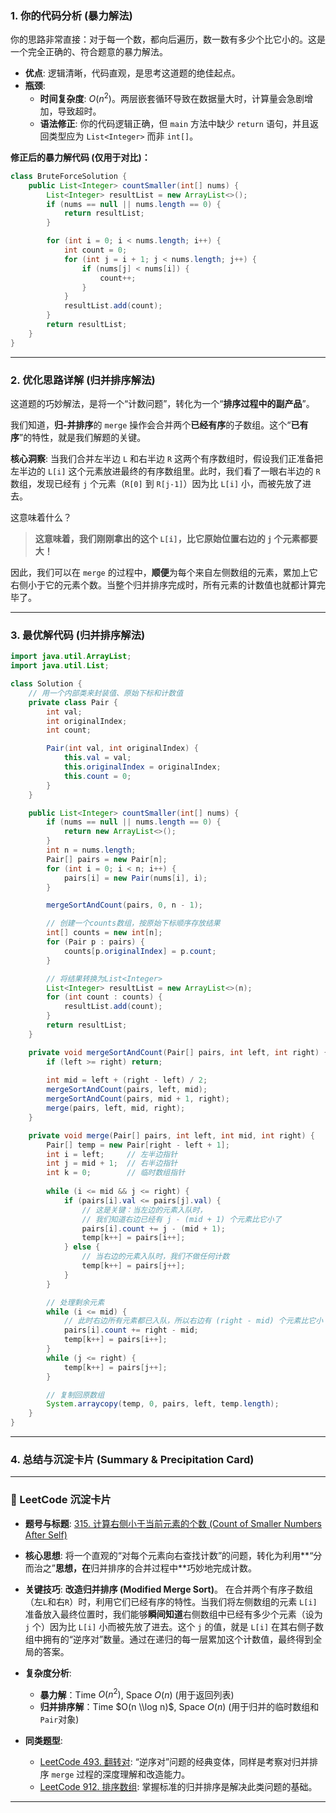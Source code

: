 ### **1. 你的代码分析 (暴力解法)**

你的思路非常直接：对于每一个数，都向后遍历，数一数有多少个比它小的。这是一个完全正确的、符合题意的暴力解法。

  - **优点**: 逻辑清晰，代码直观，是思考这道题的绝佳起点。
  - **瓶颈**:
      - **时间复杂度**: $O(n^2)$。两层嵌套循环导致在数据量大时，计算量会急剧增加，导致超时。
      - **语法修正**: 你的代码逻辑正确，但 `main` 方法中缺少 `return` 语句，并且返回类型应为 `List<Integer>` 而非 `int[]`。

**修正后的暴力解代码 (仅用于对比)：**

```java
class BruteForceSolution {
    public List<Integer> countSmaller(int[] nums) {
        List<Integer> resultList = new ArrayList<>();
        if (nums == null || nums.length == 0) {
            return resultList;
        }

        for (int i = 0; i < nums.length; i++) {
            int count = 0;
            for (int j = i + 1; j < nums.length; j++) {
                if (nums[j] < nums[i]) {
                    count++;
                }
            }
            resultList.add(count);
        }
        return resultList;
    }
}
```

-----

### **2. 优化思路详解 (归并排序解法)**

这道题的巧妙解法，是将一个“计数问题”，转化为一个“**排序过程中的副产品**”。

我们知道，**归-并排序**的 `merge` 操作会合并两个**已经有序**的子数组。这个“**已有序**”的特性，就是我们解题的关键。

**核心洞察**:
当我们合并左半边 `L` 和右半边 `R` 这两个有序数组时，假设我们正准备把左半边的 `L[i]` 这个元素放进最终的有序数组里。此时，我们看了一眼右半边的 `R` 数组，发现已经有 `j` 个元素（`R[0]` 到 `R[j-1]`）因为比 `L[i]` 小，而被先放了进去。

这意味着什么？

> **这意味着，我们刚刚拿出的这个 `L[i]`，比它原始位置右边的 `j` 个元素都要大！**

因此，我们可以在 `merge` 的过程中，**顺便**为每个来自左侧数组的元素，累加上它右侧小于它的元素个数。当整个归并排序完成时，所有元素的计数值也就都计算完毕了。

-----

### **3. 最优解代码 (归并排序解法)**

```java
import java.util.ArrayList;
import java.util.List;

class Solution {
    // 用一个内部类来封装值、原始下标和计数值
    private class Pair {
        int val;
        int originalIndex;
        int count;

        Pair(int val, int originalIndex) {
            this.val = val;
            this.originalIndex = originalIndex;
            this.count = 0;
        }
    }

    public List<Integer> countSmaller(int[] nums) {
        if (nums == null || nums.length == 0) {
            return new ArrayList<>();
        }
        int n = nums.length;
        Pair[] pairs = new Pair[n];
        for (int i = 0; i < n; i++) {
            pairs[i] = new Pair(nums[i], i);
        }

        mergeSortAndCount(pairs, 0, n - 1);

        // 创建一个counts数组，按原始下标顺序存放结果
        int[] counts = new int[n];
        for (Pair p : pairs) {
            counts[p.originalIndex] = p.count;
        }

        // 将结果转换为List<Integer>
        List<Integer> resultList = new ArrayList<>(n);
        for (int count : counts) {
            resultList.add(count);
        }
        return resultList;
    }

    private void mergeSortAndCount(Pair[] pairs, int left, int right) {
        if (left >= right) return;
        
        int mid = left + (right - left) / 2;
        mergeSortAndCount(pairs, left, mid);
        mergeSortAndCount(pairs, mid + 1, right);
        merge(pairs, left, mid, right);
    }

    private void merge(Pair[] pairs, int left, int mid, int right) {
        Pair[] temp = new Pair[right - left + 1];
        int i = left;     // 左半边指针
        int j = mid + 1;  // 右半边指针
        int k = 0;        // 临时数组指针
        
        while (i <= mid && j <= right) {
            if (pairs[i].val <= pairs[j].val) {
                // 这是关键：当左边的元素入队时，
                // 我们知道右边已经有 j - (mid + 1) 个元素比它小了
                pairs[i].count += j - (mid + 1);
                temp[k++] = pairs[i++];
            } else {
                // 当右边的元素入队时，我们不做任何计数
                temp[k++] = pairs[j++];
            }
        }

        // 处理剩余元素
        while (i <= mid) {
            // 此时右边所有元素都已入队，所以右边有 (right - mid) 个元素比它小
            pairs[i].count += right - mid;
            temp[k++] = pairs[i++];
        }
        while (j <= right) {
            temp[k++] = pairs[j++];
        }

        // 复制回原数组
        System.arraycopy(temp, 0, pairs, left, temp.length);
    }
}
```

-----

### **4. 总结与沉淀卡片 (Summary & Precipitation Card)**

-----

### 📝 LeetCode 沉淀卡片

  - **题号与标题**: [315. 计算右侧小于当前元素的个数 (Count of Smaller Numbers After Self)](https://leetcode.cn/problems/count-of-smaller-numbers-after-self/)

  - **核心思想**: 将一个直观的“对每个元素向右查找计数”的问题，转化为利用\*\*“分而治之”**思想，在**归并排序的合并过程中\*\*巧妙地完成计数。

  - **关键技巧**: **改造归并排序 (Modified Merge Sort)**。
    在合并两个有序子数组（左`L`和右`R`）时，利用它们已经有序的特性。当我们将左侧数组的元素 `L[i]` 准备放入最终位置时，我们能够**瞬间知道**右侧数组中已经有多少个元素（设为 `j` 个）因为比 `L[i]` 小而被先放了进去。这个 `j` 的值，就是 `L[i]` 在其右侧子数组中拥有的“逆序对”数量。通过在递归的每一层累加这个计数值，最终得到全局的答案。

  - **复杂度分析**:

      - **暴力解**：Time $O(n^2)$, Space $O(n)$ (用于返回列表)
      - **归并排序解**：Time $O(n \\log n)$, Space $O(n)$ (用于归并的临时数组和`Pair`对象)

  - **同类题型**:

      - [LeetCode 493. 翻转对](https://leetcode.cn/problems/reverse-pairs/): “逆序对”问题的经典变体，同样是考察对归并排序 `merge` 过程的深度理解和改造能力。
      - [LeetCode 912. 排序数组](https://leetcode.cn/problems/sort-an-array/): 掌握标准的归并排序是解决此类问题的基础。

-----
